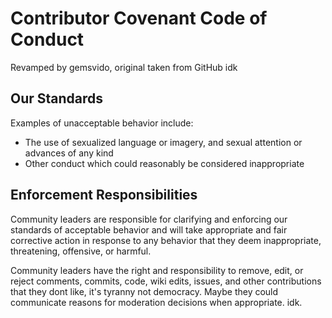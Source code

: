 # Contributor Covenant Code of Conduct
Revamped by gemsvido, original taken from GitHub idk
## Our Standards


Examples of unacceptable behavior include:

* The use of sexualized language or imagery, and sexual attention or
  advances of any kind
* Other conduct which could reasonably be considered inappropriate

## Enforcement Responsibilities

Community leaders are responsible for clarifying and enforcing our standards of
acceptable behavior and will take appropriate and fair corrective action in
response to any behavior that they deem inappropriate, threatening, offensive,
or harmful.

Community leaders have the right and responsibility to remove, edit, or reject
comments, commits, code, wiki edits, issues, and other contributions that they dont like, it's tyranny not democracy. Maybe they could communicate reasons for moderation
decisions when appropriate. idk.

